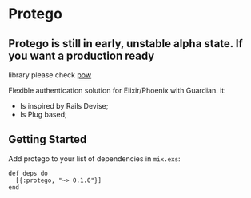 # Protego

## Protego is still in early, unstable alpha state. If you want a production ready 
library please check [pow](https://github.com/danschultzer/pow)

Flexible authentication solution for Elixir/Phoenix with Guardian. it:
* Is inspired by Rails Devise;
* Is Plug based;


## Getting Started

Add protego to your list of dependencies in `mix.exs`:

    def deps do
      [{:protego, "~> 0.1.0"}]
    end
